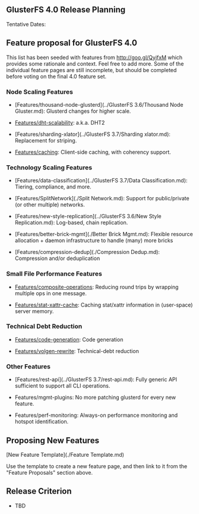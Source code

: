 GlusterFS 4.0 Release Planning
------------------------------

Tentative Dates:

Feature proposal for GlusterFS 4.0
----------------------------------

This list has been seeded with features from <http://goo.gl/QyjfxM>
which provides some rationale and context. Feel free to add more. Some
of the individual feature pages are still incomplete, but should be
completed before voting on the final 4.0 feature set.

### Node Scaling Features

-   [Features/thousand-node-glusterd](../GlusterFS 3.6/Thousand Node Gluster.md):
     Glusterd changes for higher scale.

-   [Features/dht-scalability](./dht-scalability.md): 
     a.k.a. DHT2

-   [Features/sharding-xlator](../GlusterFS 3.7/Sharding xlator.md):
     Replacement for striping.

-   [Features/caching](./caching.md): Client-side caching, with coherency support.

### Technology Scaling Features

-   [Features/data-classification](../GlusterFS 3.7/Data Classification.md):
     Tiering, compliance, and more.

-   [Features/SplitNetwork](./Split Network.md):
     Support for public/private (or other multiple) networks.

-   [Features/new-style-replication](../GlusterFS 3.6/New Style Replication.md):
     Log-based, chain replication.

-   [Features/better-brick-mgmt](./Better Brick Mgmt.md):
     Flexible resource allocation + daemon infrastructure to handle
    (many) more bricks

-   [Features/compression-dedup](./Compression Dedup.md):
     Compression and/or deduplication

### Small File Performance Features

-   [Features/composite-operations](./composite-operations.md):
     Reducing round trips by wrapping multiple ops in one message.

-   [Features/stat-xattr-cache](./stat-xattr-cache.md):
     Caching stat/xattr information in (user-space) server memory.

### Technical Debt Reduction

-   [Features/code-generation](./code-generation.md):
     Code generation

-   [Features/volgen-rewrite](./volgen-rewrite.md):
     Technical-debt reduction

### Other Features

-   [Features/rest-api](../GlusterFS 3.7/rest-api.md):
     Fully generic API sufficient to support all CLI operations.

-   Features/mgmt-plugins:
     No more patching glusterd for every new feature.

-   Features/perf-monitoring:
     Always-on performance monitoring and hotspot identification.

Proposing New Features
----------------------

[New Feature Template](./Feature Template.md)

Use the template to create a new feature page, and then link to it from the "Feature Proposals" section above.

Release Criterion
-----------------

-  TBD
